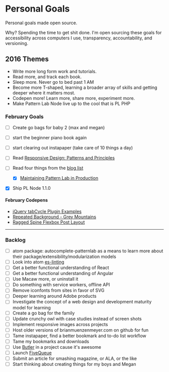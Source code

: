 Personal Goals
==============

Personal goals made open source.

Why? Spending the time to get shit done. I'm open sourcing these goals for accessibility across computers I use, transparency, accountability, and versioning.

## 2016 Themes

* Write more long form work and tutorials.
* Read more, and track each book.
* Sleep more. Never go to bed past 1 AM
* Become more T-shaped, learning a broader array of skills and getting deeper where it matters most.
* Codepen more! Learn more, share more, experiment more.
* Make Pattern Lab Node live up to the cool that is PL PHP 


### February Goals
- [ ] Create go bags for baby 2 (max and megan)
- [ ] start the beginner piano book again
- [ ] start clearing out instapaper (take care of 10 things a day)
- [ ] Read [Responsive Design: Patterns and Principles](http://abookapart.com/products/responsive-design-patterns-principles)
- [ ] Read four things from the [blog list](https://github.com/bmuenzenmeyer/personal-goals/blob/master/content-list/blog-posts.md)
  - [x] [Maintaining Pattern Lab in Production](https://github.com/pattern-lab/patternlab-php/issues/312#issuecomment-174244716) 
- [x] Ship PL Node 1.1.0


#### February Codepens

* [jQuery tabCycle Plugin Examples](http://codepen.io/bmuenzenmeyer/pen/dGrvGr)
* [Repeated Background - Grey Mountains](http://codepen.io/bmuenzenmeyer/pen/pgYOoR/)
* [Ragged Spine Flexbox Post Layout](http://codepen.io/bmuenzenmeyer/pen/EPJyzw/)

----

### Backlog
- [ ] atom package: autocomplete-patternlab as a means to learn more about their package/extensibility/modularization models
- [ ] Look into atom [es-linting](https://atom.io/packages/linter-eslint)
- [ ] Get a better functional understanding of React
- [ ] Get a better functional understanding of Angular
- [ ] Use Macaw more, or uninstall it
- [ ] Do something with service workers, offline API
- [ ] Remove iconfonts from sites in favor of SVG
- [ ] Deeper learning around Adobe products 
- [ ] Investigate the concept of a web design and development maturity model for learning
- [ ] Create a go bag for the family
- [ ] Update crunchy owl with case studies instead of screen shots
- [ ] Implement responsive images across projects
- [ ] Host older versions of brianmuenzenmeyer.com on github for fun
- [ ] Tame instapaper, find a better bookmark and to-do list workflow
- [ ] Tame my bookmarks and downloads
- [ ] Use [Butler](http://fabiandesmet.com/portfolio/butler-font/) in a project cause it's awesome
- [ ] Launch [FiveQueue](http://fivequeue.com/)
- [ ] Submit an article for smashing magazine, or ALA, or the like
- [ ] Start thinking about creating things for my boys and Megan
